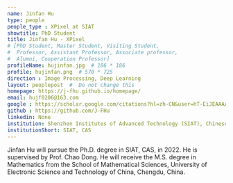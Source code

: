 ```yaml
---
name: Jinfan Hu
type: people
people_type : XPixel at SIAT
showtitle: PhD Student
title: Jinfan Hu - XPixel
# [PhD Student, Master Student, Visiting Student,
#  Professor, Assistant Professor, Associate professor,
#  Alumni, Cooperation Professor]
profileName: hujinfan.jpg  # 186 * 186
profile: hujinfan.png  # 570 * 725
direction : Image Processing, Deep Learning
layout: peoplepost  #  Do not change this
homepage: https://j-fhu.github.io/homepage/
email: hujf0206@163.com
google : https://scholar.google.com/citations?hl=zh-CN&user=hT-EiJEAAAAJ
github : https://github.com/J-FHu
linkedin: None
institution: Shenzhen Institutes of Advanced Technology (SIAT), Chinese Academy of Sciences (CAS)
institutionShort: SIAT, CAS
---
```


Jinfan Hu will pursue the Ph.D. degree in SIAT, CAS, in 2022. He is supervised by Prof. Chao Dong. He will receive the M.S. degree in Mathematics from the School of Mathematical Sciences, University of Electronic Science and Technology of China, Chengdu, China.
